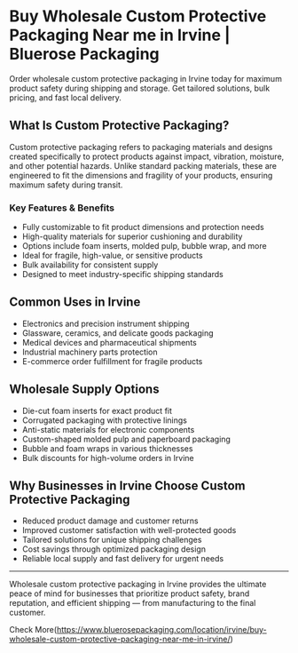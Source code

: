 # Buy Wholesale Custom Protective Packaging Near me in Irvine | Bluerose Packaging

Order wholesale custom protective packaging in Irvine today for maximum product safety during shipping and storage. Get tailored solutions, bulk pricing, and fast local delivery.

## What Is Custom Protective Packaging?

Custom protective packaging refers to packaging materials and designs created specifically to protect products against impact, vibration, moisture, and other potential hazards. Unlike standard packing materials, these are engineered to fit the dimensions and fragility of your products, ensuring maximum safety during transit.

### Key Features & Benefits

- Fully customizable to fit product dimensions and protection needs  
- High-quality materials for superior cushioning and durability  
- Options include foam inserts, molded pulp, bubble wrap, and more  
- Ideal for fragile, high-value, or sensitive products  
- Bulk availability for consistent supply  
- Designed to meet industry-specific shipping standards  

## Common Uses in Irvine

- Electronics and precision instrument shipping  
- Glassware, ceramics, and delicate goods packaging  
- Medical devices and pharmaceutical shipments  
- Industrial machinery parts protection  
- E-commerce order fulfillment for fragile products  

## Wholesale Supply Options

- Die-cut foam inserts for exact product fit  
- Corrugated packaging with protective linings  
- Anti-static materials for electronic components  
- Custom-shaped molded pulp and paperboard packaging  
- Bubble and foam wraps in various thicknesses  
- Bulk discounts for high-volume orders in Irvine  

## Why Businesses in Irvine Choose Custom Protective Packaging

- Reduced product damage and customer returns  
- Improved customer satisfaction with well-protected goods  
- Tailored solutions for unique shipping challenges  
- Cost savings through optimized packaging design  
- Reliable local supply and fast delivery for urgent needs  

---

Wholesale custom protective packaging in Irvine provides the ultimate peace of mind for businesses that prioritize product safety, brand reputation, and efficient shipping — from manufacturing to the final customer.

Check More(https://www.bluerosepackaging.com/location/irvine/buy-wholesale-custom-protective-packaging-near-me-in-irvine/)
